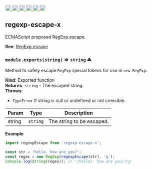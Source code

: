 <a
  href="https://travis-ci.org/Xotic750/regexp-escape-x"
  title="Travis status">
<img
  src="https://travis-ci.org/Xotic750/regexp-escape-x.svg?branch=master"
  alt="Travis status" height="18">
</a>
<a
  href="https://david-dm.org/Xotic750/regexp-escape-x"
  title="Dependency status">
<img src="https://david-dm.org/Xotic750/regexp-escape-x/status.svg"
  alt="Dependency status" height="18"/>
</a>
<a
  href="https://david-dm.org/Xotic750/regexp-escape-x?type=dev"
  title="devDependency status">
<img src="https://david-dm.org/Xotic750/regexp-escape-x/dev-status.svg"
  alt="devDependency status" height="18"/>
</a>
<a
  href="https://badge.fury.io/js/regexp-escape-x"
  title="npm version">
<img src="https://badge.fury.io/js/regexp-escape-x.svg"
  alt="npm version" height="18">
</a>
<a
  href="https://www.jsdelivr.com/package/npm/regexp-escape-x"
  title="jsDelivr hits">
<img src="https://data.jsdelivr.com/v1/package/npm/regexp-escape-x/badge?style=rounded"
  alt="jsDelivr hits" height="18">
</a>
<a
  href="https://bettercodehub.com/results/Xotic750/regexp-escape-x"
  title="bettercodehub score">
<img src="https://bettercodehub.com/edge/badge/Xotic750/regexp-escape-x?branch=master"
  alt="bettercodehub score" height="18">
</a>

<a name="module_regexp-escape-x"></a>

## regexp-escape-x

ECMAScript proposed RegExp.escape.

**See**: [RegExp.escape](https://github.com/benjamingr/RegExp.escape)

<a name="exp_module_regexp-escape-x--module.exports"></a>

### `module.exports(string)` ⇒ <code>string</code> ⏏

Method to safely escape `RegExp` special tokens for use in `new RegExp`.

**Kind**: Exported function  
**Returns**: <code>string</code> - The escaped string.  
**Throws**:

- <code>TypeError</code> If string is null or undefined or not coercible.

| Param  | Type                | Description               |
| ------ | ------------------- | ------------------------- |
| string | <code>string</code> | The string to be escaped. |

**Example**

```js
import regexpEscape from 'regexp-escape-x';

const str = 'hello. how are you?';
const regex = new RegExp(regexpEscape(str), 'g');
console.log(String(regex)); // '/hello\. how are you\?/g'
```
